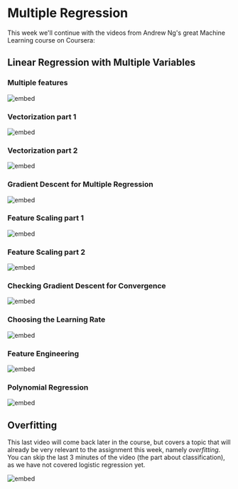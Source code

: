 
# Multiple Regression

This week we'll continue with the videos from Andrew Ng's great Machine
Learning course on Coursera:

## Linear Regression with Multiple Variables

### Multiple features

![embed](https://www.youtube.com/embed/jXg0vU0y1ak)

### Vectorization part 1

![embed](https://www.youtube.com/embed/U6zuBcmLxSg)

### Vectorization part 2

![embed](https://www.youtube.com/embed/uvTL1N02f04)

### Gradient Descent for Multiple Regression

![embed](https://www.youtube.com/embed/YjpCQof9tI8)

### Feature Scaling part 1

![embed](https://www.youtube.com/embed/YVtP5UGdgXg)

### Feature Scaling part 2

![embed](https://www.youtube.com/embed/gmJqLGrUscg)

### Checking Gradient Descent for Convergence

![embed](https://www.youtube.com/embed/5g4H5_gsTpU)

### Choosing the Learning Rate

![embed](https://www.youtube.com/embed/P_9hNBVRldM)

### Feature Engineering

![embed](https://www.youtube.com/embed/ecOdZlY9jsQ)

### Polynomial Regression

![embed](https://www.youtube.com/embed/IFkRKJ5iBDE)

## Overfitting

This last video will come back later in the course, but covers
a topic that will already be very relevant to the assignment
this week, namely *overfitting*. You can skip the last 3
minutes of the video (the part about classification), as we
have not covered logistic regression yet.

![embed](https://www.youtube.com/embed/NIiZZY7nlfU)

